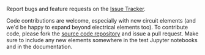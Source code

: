 Report bugs and feature requests on the [Issue Tracker](https://github.com/cdelker/schemdraw/issues).

Code contributions are welcome, especially with new circuit elements (and we'd be happy to expand beyond electrical elements too). To contribute code, please fork the [source code repository](https://github.com/cdelker/schemdraw/) and issue a pull request. Make sure to include any new elements somewhere in the test Jupyter notebooks and in the documentation.
